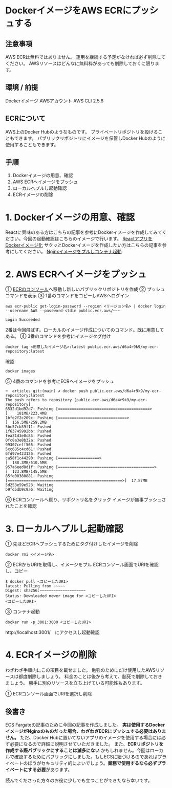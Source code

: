 # DockerイメージをAWS ECRにプッシュする

## 注意事項
AWS ECRは無料ではありません。
運用を継続する予定がなければ必ず削除してください。
AWSリソースはどんなに無料枠があっても削除しておくに限ります。

## 環境 / 前提
Dockerイメージ
AWSアカウント
AWS CLI 2.5.8

## ECRについて
AWS上のDocker Hubのようなものです。
プライベートリポジトリを設けることもできます。
パブリックリポジトリにイメージを保管しDocker Hubのように使用することもできます。

## 手順
1. Dockerイメージの用意、確認
2. AWS ECRへイメージをプッシュ
3. ローカルへプルし起動確認
4. ECRイメージの削除

# 1. Dockerイメージの用意、確認
Reactに興味のある方はこちらの記事を参考にDockerイメージを作成してみてください。今回の起動確認はこちらのイメージで行います。
[ReactアプリをDockerイメージ化](https://zenn.dev/jun_uen0/articles/531b1f5e25d539)
サクッとDockerイメージを作成したい方はこちらの記事を参考にしてください。
[Nginxイメージをプルしコンテナ起動](https://zenn.dev/jun_uen0/articles/5ac2ff4cf53d15)

# 2. AWS ECRへイメージをプッシュ
① [ECRのコンソール](https://console.aws.amazon.com/ecr/repositories)へ移動し新しいパブリックリポジトリを作成
② プッシュコマンドを表示
③ 1番のコマンドをコピーしAWSへログイン
```shell
aws ecr-public get-login-password --region <リージョン名> | docker login --username AWS --password-stdin public.ecr.aws/~~~

Login Succeeded
```
2番は今回飛ばす。ローカルのイメージ作成についてのコマンド。既に用意してある。
④ 3番のコマンドを参考にイメージタグ付け
```shell
docker tag <用意したイメージ名>:latest public.ecr.aws/d6a4r9k9/my-ecr-repository:latest
```
確認
```shell
docker images
```

⑤ 4番のコマンドを参考にECRへイメージをプッシュ
```shell
➜  articles git:(main) ✗ docker push public.ecr.aws/d6a4r9k9/my-ecr-repository:latest
The push refers to repository [public.ecr.aws/d6a4r9k9/my-ecr-repository]
6532d1bd92d7: Pushing [========================================>          ]    181MB/223.4MB
1bfe2f2c209c: Pushing [==============================>                    ]  156.5MB/259.2MB
5bc57cb39f11: Pushed 
1f63745992bb: Pushed 
fea31d3e0c85: Pushed 
0fc8a3e8b32a: Pushed 
99307ceff565: Pushed 
5cc685c4cd61: Pushed 
6fd97e423126: Pushed 
ca58f1c44290: Pushing [==================>                                ]  188.3MB/510.5MB
957a6eed8d1f: Pushing [==========================================>        ]  123.8MB/145.5MB
85fe00380881: Pushing [==================================================>]  17.87MB
5d253e59e523: Waiting 
b9fd5db9c9a6: Waiting 
```
⑥ ECRコンソールへ戻り、リポジトリ名をクリック
イメージが無事プッシュされたことを確認

# 3. ローカルへプルし起動確認
① 先ほどECRへプッシュするためにタグ付けしたイメージを削除
```shell
docker rmi <イメージ名>
```
② ECRからURIを取得し、イメージをプル
ECRコンソール画面でURIを確認し、コピー

```shell
$ docker pull <コピーしたURI>
latest: Pulling from ~~~~~
Digest: sha256:~~~~~~~~~~~~~~~~~~~~
Status: Downloaded newer image for <コピーしたURI>
<コピーしたURI>
```
③ コンテナ起動
```shell
docker run -p 3001:3000 <コピーしたURI>
```
http://localhost:3001/　にアクセスし起動確認


# 4. ECRイメージの削除
わざわざ手順内にこの項目を載せました。
勉強のためにだけ使用したAWSリソースは都度削除しましょう。
料金のことは後から考えて、脳死で削除しておきましょう。
勝手に別のリソースを立ち上げている可能性もあります。

① ECRコンソール画面でURIを選択し削除

## 後書き
ECS Fargateの記事のために今回の記事を作成しました。
**実は使用するDockerイメージがNginxのものだった場合、わざわざECRにプッシュする必要はありません。** ただ、Docker Hubに置いてないアプリのイメージを使用する場合には必ず必要になるので詳細に説明させていただきました。
また、**ECRリポジトリを作成する際パブリックにすることは滅多にない** かもしれません。今回はローカルで確認するためにパブリックにしました。もしECSに紐づけるのであればプライベートのほうがセキュリティ的によいでしょう。**業務で使用するなら必ずプライベートにする必要**があります。

読んでくださった方々のお役に少しでも立つことができたなら幸いです。